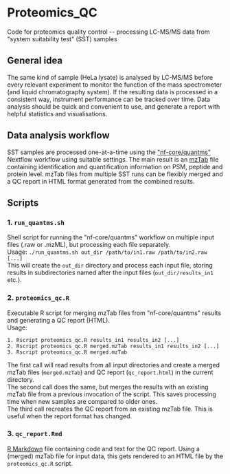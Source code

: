 # Proteomics_QC
Code for proteomics quality control -- processing LC-MS/MS data from "system suitability test" (SST) samples

## General idea
The same kind of sample (HeLa lysate) is analysed by LC-MS/MS before every relevant experiment to monitor the function of the mass spectrometer (and liquid chromatography system).
If the resulting data is processed in a consistent way, instrument performance can be tracked over time.
Data analysis should be quick and convenient to use, and generate a report with helpful statistics and visualisations.

## Data analysis workflow
SST samples are processed one-at-a-time using the ["nf-core/quantms"](https://nf-co.re/quantms/dev) Nextflow workflow using suitable settings.
The main result is an [mzTab](https://github.com/HUPO-PSI/mzTab) file containing identification and quantification information on PSM, peptide and protein level.
mzTab files from multiple SST runs can be flexibly merged and a QC report in HTML format generated from the combined results.

## Scripts

### 1. `run_quantms.sh`
Shell script for running the "nf-core/quantms" workflow on multiple input files (.raw or .mzML), but processing each file separately.  
Usage: `./run_quantms.sh out_dir /path/to/in1.raw /path/to/in2.raw [...]`  
This will create the `out_dir` directory and process each input file, storing results in subdirectories named after the input files (`out_dir/results_in1` etc.).

### 2. `proteomics_qc.R`
Executable R script for merging mzTab files from "nf-core/quantms" results and generating a QC report (HTML).  
Usage:  
```
1. Rscript proteomics_qc.R results_in1 results_in2 [...]
2. Rscript proteomics_qc.R merged.mzTab results_in1 results_in2 [...]
3. Rscript proteomics_qc.R merged.mzTab
```
The first call will read results from all input directories and create a merged mzTab files (`merged.mzTab`) and QC report (`qc_report.html`) in the current directory.  
The second call does the same, but merges the results with an existing mzTab file from a previous invocation of the script.
This saves processing time when new samples are compared to older ones.  
The third call recreates the QC report from an existing mzTab file.
This is useful when the report format has changed.

### 3. `qc_report.Rmd`
[R Markdown](https://bookdown.org/yihui/rmarkdown/) file containing code and text for the QC report.
Using a (merged) mzTab file for input data, this gets rendered to an HTML file by the `proteomics_qc.R` script.
